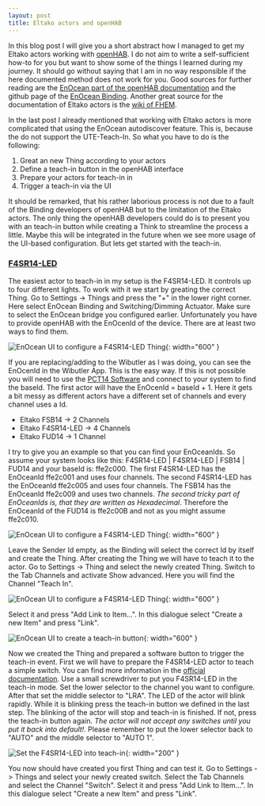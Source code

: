 ```yaml
---
layout: post
title: Eltako actors and openHAB
---
```


In this blog post I will give you a short abstract how I managed to get my Eltako actors working with [openHAB](https://www.openhab.org/). I do not aim to write a self-sufficient how-to for you but want to show some of the things I learned during my journey. It should go without saying that I am in no way responsible if the here documented method does not work for you. Good sources for further reading are the [EnOcean part of the openHAB documentation](https://www.openhab.org/addons/bindings/enocean/) and the github page of the [EnOcean Binding](https://github.com/fruggy83/openocean). Another great source for the documentation of Eltako actors is the [wiki of FHEM](https://wiki.fhem.de/wiki/EnOcean_Starter_Guide#UTE-Teach-In).

In the last post I already mentioned that working with Eltako actors is more complicated that using the EnOcean autodiscover feature. This is, because the do not support the UTE-Teach-In. So what you have to do is the following:

1. Great an new Thing according to your actors
2. Define a teach-in button in the openHAB interface
3. Prepare your actors for teach-in in
4. Trigger a teach-in via the UI

It should be remarked, that his rather laborious process is not due to a fault of the Binding developers of openHAB but to the limitation of the Eltako actors. The only thing the openHAB developers could do is to present you with an teach-in button while creating a Think to streamline the process a little. Maybe this will be integrated in the future when we see more usage of the UI-based configuration. But lets get started with the teach-in.

### [F4SR14-LED](ttps://www.elektroland24.de/smarthome/Eltako-Funk/Schalten-per-Funk-oxid-1/Funkaktoren-Schalten-REG/Eltako-F4SR14-LED-Funk-Schaltrelais-fuer-230V-LED-s-4-Kanaele.html)

The easiest actor to teach-in in my setup is the F4SR14-LED. It controls up to four different lights. To work with it we start by greating the correct Thing. Go to Settings -> Things and press the "+" in the lower right corner. Here select EnOcean Binding and Switching/Dimming Actuator. Make sure to select the EnOcean bridge you configured earlier. Unfortunately you have to provide openHAB with the EnOcenId of the device. There are at least two ways to find them. 

![EnOcean UI to configure a F4SR14-LED Thing](/images/openhab_enocean_switch.png){: width="600" }

If you are replacing/adding to the Wibutler as I was doing, you can see the EnOcenId in the Wibutler App. This is the easy way. 
If this is not possible you will need to use the [PCT14 Software](https://www.eltako.com/de/software/gfvs-software-pct14.html) and connect to your system to find the baseId. The first actor will have the EnOcenId = baseId + 1. Here it gets a bit messy as different actors have a different set of channels and every channel uses a Id.

* Eltako FSB14 -> 2 Channels
* Eltako F4SR14-LED -> 4 Channels
* Eltako FUD14 -> 1 Channel

I try to give you an example so that you can find your EnOceanIds. So assume your system looks like this: F4SR14-LED | F4SR14-LED | FSB14 | FUD14 and your baseId is: ffe2c000. The first F4SR14-LED has the EnOceanId ffe2c001 and uses four channels. The second F4SR14-LED has the EnOceanId ffe2c005 and uses four channels. The FSB14 has the EnOceanId ffe2c009 and uses two channels. *The second tricky part of EnOceanIds is, that they are written as Hexadecimal*. Therefore the EnOceanId of the FUD14 is ffe2c00B and not as you might assume ffe2c010.

![EnOcean UI to configure a F4SR14-LED Thing](/images/openhab_enocean_switch.png){: width="600" }

Leave the Sender Id empty, as the Binding will select the correct Id by itself and create the Thing. After creating the Thing we will have to teach it to the actor. Go to Settings -> Thing and select the newly created Thing. Switch to the Tab Channels and activate Show advanced. Here you will find the Channel "Teach In". 

![EnOcean UI to configure a F4SR14-LED Thing](/images/openhab_enocean_teachIn2.png){: width="600" }

Select it and press "Add Link to Item...". In this dialogue select "Create a new Item" and press "Link". 

![EnOcean UI to create a teach-in button](/images/openhab_enocean_teachIn2.png){: width="600" }

Now we created the Thing and prepared a software button to trigger the teach-in event. First we will have to prepare the F4SR14-LED actor to teach a simple switch. You can find more information in the [official documentation](https://www.eltako.com/fileadmin/downloads/de/_bedienung/F4SR14-LED_30014076-1_dt.pdf). Use a small screwdriver to put you F4SR14-LED in the teach-in mode. Set the lower selector to the channel you want to configure. After that set the middle selector to "LRA". The LED of the actor will blink rapidly. While it is blinking press the teach-in button we defined in the last step. The blinking of the actor will stop and teach-in is finished. If not, press the teach-in button again. *The actor will not accept any switches until you put it back into default!.* Please remember to put the lower selector back to "AUTO" and the middle selector to "AUTO 1".

![Set the F4SR14-LED into teach-in](/images/F4SR14-LED.png){: width="200" }

You now should have created you first Thing and can test it. Go to Settings -> Things and select your newly created switch. Select the Tab Channels and select the Channel "Switch". Select it and press "Add Link to Item...". In this dialogue select "Create a new Item" and press "Link". 

